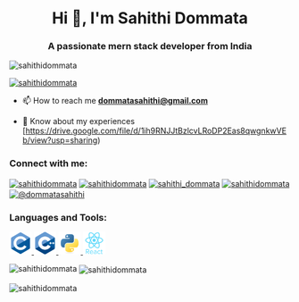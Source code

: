 <h1 align="center">Hi 👋, I'm Sahithi Dommata</h1>
<h3 align="center">A passionate mern stack developer from India</h3>

<p align="left"> <img src="https://komarev.com/ghpvc/?username=sahithidommata&label=Profile%20views&color=0e75b6&style=flat" alt="sahithidommata" /> </p>

<p align="left"> <a href="https://github.com/ryo-ma/github-profile-trophy"><img src="https://github-profile-trophy.vercel.app/?username=sahithidommata" alt="sahithidommata" /></a> </p>

- 📫 How to reach me **dommatasahithi@gmail.com**

- 📄 Know about my experiences [https://drive.google.com/file/d/1ih9RNJJtBzlcvLRoDP2Eas8qwgnkwVEb/view?usp=sharing)

<h3 align="left">Connect with me:</h3>
<p align="left">
<a href="https://www.codechef.com/users/sahithidommata" target="blank"><img align="center" src="https://cdn.jsdelivr.net/npm/simple-icons@3.1.0/icons/codechef.svg" alt="sahithidommata" height="30" width="40" /></a>
<a href="https://www.hackerrank.com/sahithidommata" target="blank"><img align="center" src="https://raw.githubusercontent.com/rahuldkjain/github-profile-readme-generator/master/src/images/icons/Social/hackerrank.svg" alt="sahithidommata" height="30" width="40" /></a>
<a href="https://codeforces.com/profile/sahithi_dommata" target="blank"><img align="center" src="https://raw.githubusercontent.com/rahuldkjain/github-profile-readme-generator/master/src/images/icons/Social/codeforces.svg" alt="sahithi_dommata" height="30" width="40" /></a>
<a href="https://www.leetcode.com/sahithidommata" target="blank"><img align="center" src="https://raw.githubusercontent.com/rahuldkjain/github-profile-readme-generator/master/src/images/icons/Social/leet-code.svg" alt="sahithidommata" height="30" width="40" /></a>
<a href="https://www.hackerearth.com/@dommatasahithi" target="blank"><img align="center" src="https://raw.githubusercontent.com/rahuldkjain/github-profile-readme-generator/master/src/images/icons/Social/hackerearth.svg" alt="@dommatasahithi" height="30" width="40" /></a>
</p>

<h3 align="left">Languages and Tools:</h3>
<p align="left"> <a href="https://www.cprogramming.com/" target="_blank" rel="noreferrer"> <img src="https://raw.githubusercontent.com/devicons/devicon/master/icons/c/c-original.svg" alt="c" width="40" height="40"/> </a> <a href="https://www.w3schools.com/cpp/" target="_blank" rel="noreferrer"> <img src="https://raw.githubusercontent.com/devicons/devicon/master/icons/cplusplus/cplusplus-original.svg" alt="cplusplus" width="40" height="40"/> </a> <a href="https://www.python.org" target="_blank" rel="noreferrer"> <img src="https://raw.githubusercontent.com/devicons/devicon/master/icons/python/python-original.svg" alt="python" width="40" height="40"/> </a> <a href="https://reactjs.org/" target="_blank" rel="noreferrer"> <img src="https://raw.githubusercontent.com/devicons/devicon/master/icons/react/react-original-wordmark.svg" alt="react" width="40" height="40"/> </a> </p>

<p><img align="left" src="https://github-readme-stats.vercel.app/api/top-langs?username=sahithidommata&show_icons=true&locale=en&layout=compact" alt="sahithidommata" /></p>

<p>&nbsp;<img align="center" src="https://github-readme-stats.vercel.app/api?username=sahithidommata&show_icons=true&locale=en" alt="sahithidommata" /></p>

<p><img align="center" src="https://github-readme-streak-stats.herokuapp.com/?user=sahithidommata&" alt="sahithidommata" /></p>


